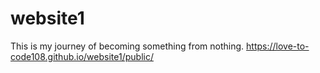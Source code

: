 # website1
This is my journey of becoming something from nothing.
https://love-to-code108.github.io/website1/public/
